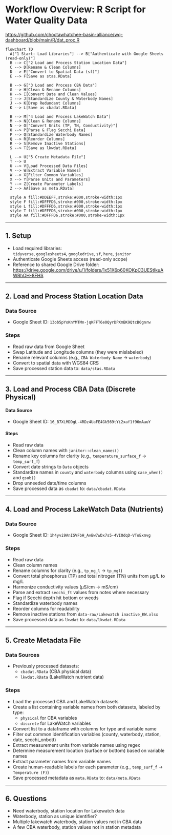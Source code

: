# Workflow Overview: R Script for Water Quality Data

<https://github.com/choctawhatchee-basin-alliance/wq-dashboard/blob/main/R/dat_proc.R>

```mermaid
flowchart TD
  A["1 Start: Load Libraries"] --> B["Authenticate with Google Sheets (read-only)"]
  B --> C["2 Load and Process Station Location Data"]
  C --> D[Rename & Clean Columns]
  D --> E["Convert to Spatial Data (sf)"]
  E --> F[Save as stas.RData]

  B --> G["3 Load and Process CBA Data"]
  G --> H[Clean & Rename Columns]
  H --> I[Convert Date and Clean Values]
  I --> J[Standardize County & Waterbody Names]
  J --> K[Drop Redundant Columns]
  K --> L[Save as cbadat.RData]

  B --> M["4 Load and Process LakeWatch Data"]
  M --> N[Clean & Rename Columns]
  N --> O["Convert Units (TP, TN, Conductivity)"]
  O --> P[Parse & Flag Secchi Data]
  P --> Q[Standardize Waterbody Names]
  Q --> R[Reorder Columns]
  R --> S[Remove Inactive Stations]
  S --> T[Save as lkwdat.RData]
  
  L --> U["5 Create Metadata File"]
  T --> U
  U --> V[Load Processed Data Files]
  V --> W[Extract Variable Names]
  W --> X[Filter Common Variables]
  X --> Y[Parse Units and Parameters]
  Y --> Z[Create Parameter Labels]
  Z --> AA[Save as meta.RData]

  style A fill:#DDEEFF,stroke:#000,stroke-width:1px
  style F fill:#DFFFD6,stroke:#000,stroke-width:1px
  style L fill:#DFFFD6,stroke:#000,stroke-width:1px
  style T fill:#DFFFD6,stroke:#000,stroke-width:1px
  style AA fill:#DFFFD6,stroke:#000,stroke-width:1px
```

---

## 1. Setup
- Load required libraries:  
  `tidyverse`, `googlesheets4`, `googledrive`, `sf`, `here`, `janitor`
- Authenticate Google Sheets access (read-only scope)
- Reference to shared Google Drive folder:  
  https://drive.google.com/drive/u/1/folders/1x51X6p60KOKpC3UEStIkuAWRhOH-8FHS

---

## 2. Load and Process Station Location Data

### **Data Source**
- Google Sheet ID: `13ob5pYoKnYMTMn-jqKFFT6e0QyrDPXmBK9QtcB0gnrw`

### **Steps**
- Read raw data from Google Sheet
- Swap Latitude and Longitude columns (they were mislabeled)
- Rename relevant columns (e.g., `CBA Waterbody Name` → `waterbody`)
- Convert to spatial data with WGS84 CRS
- Save processed station data to: `data/stas.RData`

---

## 3. Load and Process CBA Data (Discrete Physical)

#### **Data Source**
- Google Sheet ID: `16_B7XLMDDgL-4RDz4UaFE4Gk569tYi2xaf1f96mAauY`

#### **Steps**
- Read raw data
- Clean column names with `janitor::clean_names()`
- Rename key columns for clarity (e.g., `temperature_surface_f` → `temp_surf_f`)
- Convert date strings to `Date` objects
- Standardize names in `county` and `waterbody` columns using `case_when()` and `gsub()`
- Drop unneeded date/time columns
- Save processed data as `cbadat` to: `data/cbadat.RData`

---

## 4. Load and Process LakeWatch Data (Nutrients)

### **Data Source**
- Google Sheet ID: `1h4yvi9AnISVFbH_AvBw7wDx7s5-4VIOdqD-VToExmvg`

### **Steps**
- Read raw data
- Clean column names
- Rename columns for clarity (e.g., `tp_mg_l` → `tp_mgl`)
- Convert total phosphorus (TP) and total nitrogen (TN) units from µg/L to mg/L
- Harmonize conductivity values (µS/cm → mS/cm)
- Parse and extract `secchi_ft` values from notes where necessary
- Flag if Secchi depth hit bottom or weeds
- Standardize waterbody names
- Reorder columns for readability
- Remove inactive stations from `data-raw/Lakewatch inactive_KW.xlsx`
- Save processed data as `lkwdat` to: `data/lkwdat.RData`

---

## 5. Create Metadata File

### **Data Sources**
- Previously processed datasets:
  - `cbadat.RData` (CBA physical data)
  - `lkwdat.RData` (LakeWatch nutrient data)

### **Steps**
- Load the processed CBA and LakeWatch datasets
- Create a list containing variable names from both datasets, labeled by type:
  - `physical` for CBA variables
  - `discrete` for LakeWatch variables
- Convert list to a dataframe with columns for type and variable name
- Filter out common identification variables (county, waterbody, station, date, secchi_onbott)
- Extract measurement units from variable names using regex
- Determine measurement location (surface or bottom) based on variable names
- Extract parameter names from variable names
- Create human-readable labels for each parameter (e.g., `temp_surf_f` → `Temperature (F)`)
- Save processed metadata as `meta.RData` to: `data/meta.RData`

---

## 6. Questions

- Need waterbody, station location for Lakewatch data
- Waterbody, station as unique identifier?
- Multiple lakewatch waterbody, station values not in CBA data
- A few CBA waterbody, station values not in station metadata
